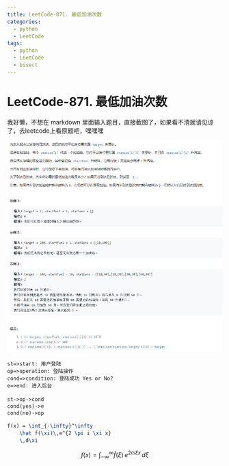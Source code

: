 ```yaml
---
title: LeetCode-871. 最低加油次数
categories:
  - python
  - LeetCode
tags:
  - python
  - LeetCode
  - bisect
---
```

# LeetCode-871. 最低加油次数

我好懒，不想在 markdown 里面输入题目，直接截图了，如果看不清就请见谅了，去leetcode上看原题吧，嘿嘿嘿

![](/public/img/2019-12-18_16-35-07.png)


```flow
st=>start: 用户登陆
op=>operation: 登陆操作
cond=>condition: 登陆成功 Yes or No?
e=>end: 进入后台

st->op->cond
cond(yes)->e
cond(no)->op
```

```latex
f(x) = \int_{-\infty}^\infty
    \hat f(\xi)\,e^{2 \pi i \xi x}
    \,d\xi
```
$$
f(x) = \int_{-\infty}^\infty
    \hat f(\xi)\,e^{2 \pi i \xi x}
    \,d\xi
$$
